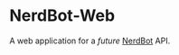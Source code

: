 # NerdBot-Web
A web application for a *future* [NerdBot](https://github.com/SkyBlock-Nerds/NerdBot) API.